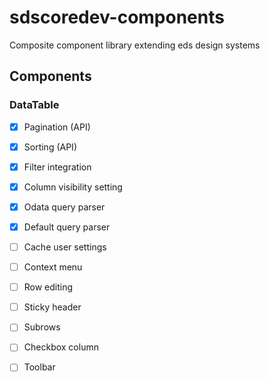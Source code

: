# sdscoredev-components
Composite component library extending eds design systems

## Components

### DataTable

- [x] Pagination (API)
- [x] Sorting (API)
- [x] Filter integration
- [x] Column visibility setting
- [x] Odata query parser
- [x] Default query parser
- [ ] Cache user settings
- [ ] Context menu
- [ ] Row editing
- [ ] Sticky header
- [ ] Subrows
- [ ] Checkbox column
- [ ] Toolbar

